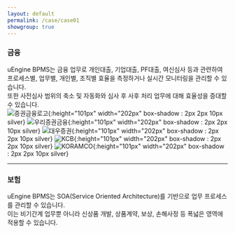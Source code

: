 ```yaml
---
layout: default
permalink: /case/case01
showgroup: true
---
```


### 금융  
uEngine BPMS는 금융 업무로 개인대출, 기업대출, PF대출, 여신심사 등과 관련하여 프로세스별, 업무별, 개인별, 조직별 효율을 측정하거나 실시간 모니터링을 관리할 수 있습니다.  
또한 사전심사 범위의 축소 및 자동화와 심사 후 사후 처리 업무에 대해 효율성을 증대할 수 있습니다.  
![증권금융로고](http://kmug.co.kr/board/data/logo/%B1%DD%C0%B6.jpg){:height="101px" width="202px" box-shadow : 2px 2px 10px silver}
![우리증권금융](http://www.woorifis.com/resources/images/front/contents_kor/co01_ci.jpg){:height="101px" width="202px" box-shadow : 2px 2px 10px silver}
![대우증권](http://cfile7.uf.tistory.com/image/136BB448509BB66D2BC590){:height="101px" width="202px" box-shadow : 2px 2px 10px silver}
![KCB](http://www.realtimetech.co.kr/wp-content/uploads/2015/05/kcb.png){:height="101px" width="202px" box-shadow : 2px 2px 10px silver}
![KORAMCO](http://img.yonhapnews.co.kr/etc/inner/KR/2016/07/13/AKR20160713169000008_01_i.jpg){:height="101px" width="202px" box-shadow : 2px 2px 10px silver}  

- - -

### 보험  
uEngine BPMS는 SOA(Service Oriented Architecture)를 기반으로 업무 프로세스를 관리할 수 있습니다.  
이는 비기간계 업무뿐 아니라 신상품 개발, 상품계약, 보상, 손해사정 등 폭넓은 영역에 적용할 수 있습니다.
